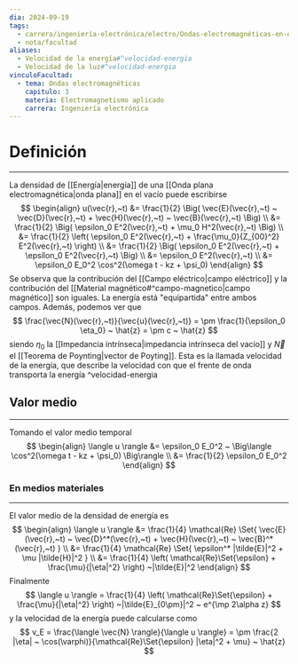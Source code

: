 ```yaml
---
dia: 2024-09-19
tags:
  - carrera/ingeniería-electrónica/electro/Ondas-electromagnéticas-en-el-vacío
  - nota/facultad
aliases:
  - Velocidad de la energía#^velocidad-energia
  - Velocidad de la luz#^velocidad-energia
vinculoFacultad:
  - tema: Ondas electromagnéticas
    capitulo: 3
    materia: Electromagnetismo aplicado
    carrera: Ingeniería electrónica
---
```

# Definición
---
La densidad de [[Energía|energía]] de una [[Onda plana electromagnética|onda plana]] en el vacío puede escribirse $$ \begin{align} 
    u(\vec{r},~t) &= \frac{1}{2} \Big( \vec{E}(\vec{r},~t) ~ \vec{D}(\vec{r},~t) + \vec{H}(\vec{r},~t) ~ \vec{B}(\vec{r},~t) \Big) \\
     &= \frac{1}{2} \Big( \epsilon_0 E^2(\vec{r},~t) + \mu_0 H^2(\vec{r},~t) \Big) \\
     &= \frac{1}{2} \left( \epsilon_0 E^2(\vec{r},~t) + \frac{\mu_0}{Z_{00}^2} E^2(\vec{r},~t) \right) \\
     &= \frac{1}{2} \Big( \epsilon_0 E^2(\vec{r},~t) + \epsilon_0 E^2(\vec{r},~t) \Big) \\
     &= \epsilon_0 E^2(\vec{r},~t) \\
     &= \epsilon_0 E_0^2 \cos^2(\omega t - kz + \psi_0)
\end{align} $$
Se observa que la contribución del [[Campo eléctrico|campo eléctrico]] y la contribución del [[Material magnético#^campo-magnetico|campo magnético]] son iguales. La energía está "equipartida" entre ambos campos. Además, podemos ver que $$ \frac{\vec{N}(\vec{r},~t)}{\vec{u}(\vec{r},~t)} = \pm \frac{1}{\epsilon_0 \eta_0} ~ \hat{z} = \pm c ~ \hat{z} $$ siendo $\eta_0$ la [[Impedancia intrínseca|impedancia intrínseca del vacío]] y $\vec{N}$ el [[Teorema de Poynting|vector de Poyting]]. Esta es la llamada velocidad de la energía, que describe la velocidad con que el frente de onda transporta la energía ^velocidad-energia

## Valor medio
---
Tomando el valor medio temporal $$ \begin{align} 
    \langle u \rangle &= \epsilon_0 E_0^2 ~ \Big\langle \cos^2(\omega t - kz + \psi_0) \Big\rangle \\
     &= \frac{1}{2} \epsilon_0 E_0^2
\end{align} $$
### En medios materiales
---
El valor medio de la densidad de energía es $$ \begin{align} 
    \langle u \rangle &= \frac{1}{4} \mathcal{Re} \Set{ \vec{E}(\vec{r},~t) ~ \vec{D}^*(\vec{r},~t) + \vec{H}(\vec{r},~t) ~ \vec{B}^*(\vec{r},~t) } \\
     &= \frac{1}{4} \mathcal{Re} \Set{ \epsilon^* |\tilde{E}|^2 + \mu |\tilde{H}|^2 } \\
     &= \frac{1}{4} \left( \mathcal{Re}\Set{\epsilon} + \frac{\mu}{|\eta|^2} \right) ~|\tilde{E}|^2
\end{align} $$
Finalmente $$ \langle u \rangle = \frac{1}{4} \left( \mathcal{Re}\Set{\epsilon} + \frac{\mu}{|\eta|^2} \right) ~|\tilde{E}_{0\pm}|^2 ~ e^{\mp 2\alpha z} $$
y la velocidad de la energía puede calcularse como $$ v_E = \frac{\langle \vec{N} \rangle}{\langle u \rangle} = \pm \frac{2 |\eta| ~ \cos(\varphi)}{\mathcal{Re}\Set{\epsilon} |\eta|^2 + \mu} ~ \hat{z} $$